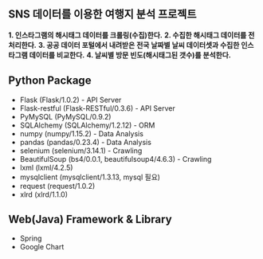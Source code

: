 ## SNS 데이터를 이용한 여행지 분석 프로젝트

__1. 인스타그램의 해시태그 데이터를 크롤링(수집)한다.__
__2. 수집한 해시태그 데이터를 전처리한다.__
__3. 공공 데이터 포털에서 내려받은 전국 날짜별 날씨 데이터셋과 수집한 인스타그램 데이터를 비교한다.__
__4. 날씨별 방문 빈도(해시태그된 갯수)를 분석한다.__






## Python Package

* Flask (Flask/1.0.2) - API Server
* Flask-restful (Flask-RESTful/0.3.6) - API Server
* PyMySQL (PyMySQL/0.9.2)
* SQLAlchemy (SQLAlchemy/1.2.12) - ORM
* numpy (numpy/1.15.2) - Data Analysis
* pandas (pandas/0.23.4) - Data Analysis
* selenium (selenium/3.14.1) - Crawling
* BeautifulSoup (bs4/0.0.1, beautifulsoup4/4.6.3) - Crawling
* lxml (lxml/4.2.5)
* mysqlclient (mysqlclient/1.3.13, mysql 필요)
* request (request/1.0.2)
* xlrd (xlrd/1.1.0)

## Web(Java) Framework & Library

* Spring
* Google Chart
